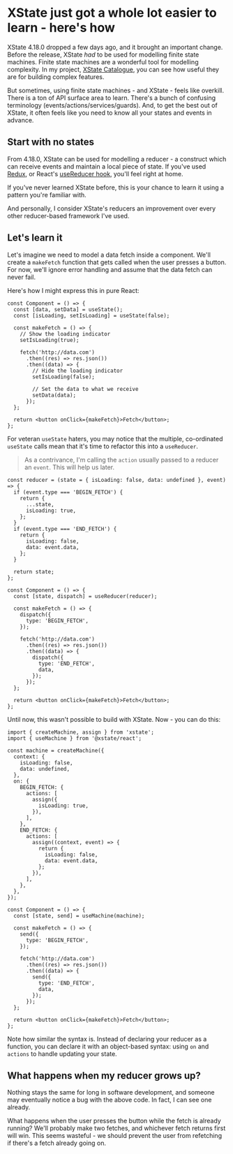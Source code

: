 # XState just got a whole lot easier to learn - here's how

XState 4.18.0 dropped a few days ago, and it brought an important change. Before the release, XState _had_ to be used for modelling finite state machines. Finite state machines are a wonderful tool for modelling complexity. In my project, [XState Catalogue](https://xstate-catalogue.com), you can see how useful they are for building complex features.

But sometimes, using finite state machines - and XState - feels like overkill. There is a ton of API surface area to learn. There's a bunch of confusing terminology (events/actions/services/guards). And, to get the best out of XState, it often feels like you need to know all your states and events in advance.

## Start with no states

From 4.18.0, XState can be used for modelling a reducer - a construct which can receive events and maintain a local piece of state. If you've used [Redux](https://redux.js.org/), or React's [useReducer hook](https://reactjs.org/docs/hooks-intro.html), you'll feel right at home.

If you've never learned XState before, this is your chance to learn it using a pattern you're familiar with.

And personally, I consider XState's reducers an improvement over every other reducer-based framework I've used.

## Let's learn it

Let's imagine we need to model a data fetch inside a component. We'll create a `makeFetch` function that gets called when the user presses a button. For now, we'll ignore error handling and assume that the data fetch can never fail.

Here's how I might express this in pure React:

```tsx
const Component = () => {
  const [data, setData] = useState();
  const [isLoading, setIsLoading] = useState(false);

  const makeFetch = () => {
    // Show the loading indicator
    setIsLoading(true);

    fetch('http://data.com')
      .then((res) => res.json())
      .then((data) => {
        // Hide the loading indicator
        setIsLoading(false);

        // Set the data to what we receive
        setData(data);
      });
  };

  return <button onClick={makeFetch}>Fetch</button>;
};
```

For veteran `useState` haters, you may notice that the multiple, co-ordinated `useState` calls mean that it's time to refactor this into a `useReducer`.

> As a contrivance, I'm calling the `action` usually passed to a reducer an `event`. This will help us later.

```tsx
const reducer = (state = { isLoading: false, data: undefined }, event) => {
  if (event.type === 'BEGIN_FETCH') {
    return {
      ...state,
      isLoading: true,
    };
  }
  if (event.type === 'END_FETCH') {
    return {
      isLoading: false,
      data: event.data,
    };
  }

  return state;
};

const Component = () => {
  const [state, dispatch] = useReducer(reducer);

  const makeFetch = () => {
    dispatch({
      type: 'BEGIN_FETCH',
    });

    fetch('http://data.com')
      .then((res) => res.json())
      .then((data) => {
        dispatch({
          type: 'END_FETCH',
          data,
        });
      });
  };

  return <button onClick={makeFetch}>Fetch</button>;
};
```

Until now, this wasn't possible to build with XState. Now - you can do this:

```tsx
import { createMachine, assign } from 'xstate';
import { useMachine } from '@xstate/react';

const machine = createMachine({
  context: {
    isLoading: false,
    data: undefined,
  },
  on: {
    BEGIN_FETCH: {
      actions: [
        assign({
          isLoading: true,
        }),
      ],
    },
    END_FETCH: {
      actions: [
        assign((context, event) => {
          return {
            isLoading: false,
            data: event.data,
          };
        }),
      ],
    },
  },
});

const Component = () => {
  const [state, send] = useMachine(machine);

  const makeFetch = () => {
    send({
      type: 'BEGIN_FETCH',
    });

    fetch('http://data.com')
      .then((res) => res.json())
      .then((data) => {
        send({
          type: 'END_FETCH',
          data,
        });
      });
  };

  return <button onClick={makeFetch}>Fetch</button>;
};
```

Note how similar the syntax is. Instead of declaring your reducer as a function, you can declare it with an object-based syntax: using `on` and `actions` to handle updating your state.

## What happens when my reducer grows up?

Nothing stays the same for long in software development, and someone may eventually notice a bug with the above code. In fact, I can see one already.

What happens when the user presses the button while the fetch is already running? We'll probably make two fetches, and whichever fetch returns first will win. This seems wasteful - we should prevent the user from refetching if there's a fetch already going on.
